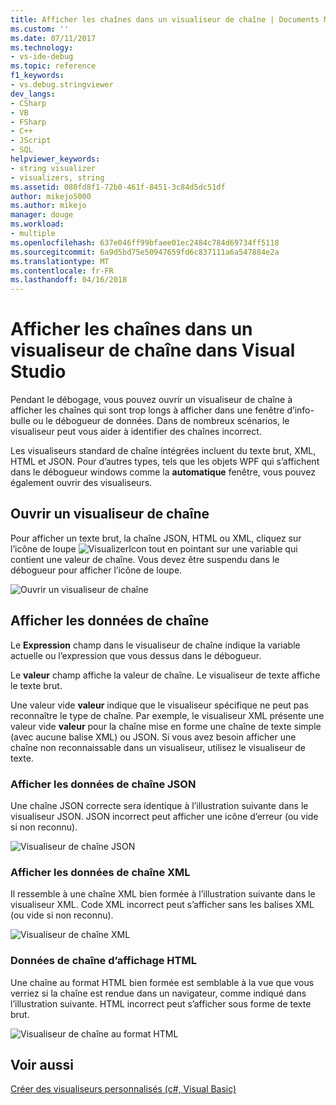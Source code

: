 ```yaml
---
title: Afficher les chaînes dans un visualiseur de chaîne | Documents Microsoft
ms.custom: ''
ms.date: 07/11/2017
ms.technology:
- vs-ide-debug
ms.topic: reference
f1_keywords:
- vs.debug.stringviewer
dev_langs:
- CSharp
- VB
- FSharp
- C++
- JScript
- SQL
helpviewer_keywords:
- string visualizer
- visualizers, string
ms.assetid: 080fd8f1-72b0-461f-8451-3c84d5dc51df
author: mikejo5000
ms.author: mikejo
manager: douge
ms.workload:
- multiple
ms.openlocfilehash: 637e046ff99bfaee01ec2484c784d69734ff5118
ms.sourcegitcommit: 6a9d5bd75e50947659fd6c837111a6a547884e2a
ms.translationtype: MT
ms.contentlocale: fr-FR
ms.lasthandoff: 04/16/2018
---
```

# <a name="view-strings-in-a-string-visualizer-in-visual-studio"></a>Afficher les chaînes dans un visualiseur de chaîne dans Visual Studio
Pendant le débogage, vous pouvez ouvrir un visualiseur de chaîne à afficher les chaînes qui sont trop longs à afficher dans une fenêtre d’info-bulle ou le débogueur de données. Dans de nombreux scénarios, le visualiseur peut vous aider à identifier des chaînes incorrect.

Les visualiseurs standard de chaîne intégrées incluent du texte brut, XML, HTML et JSON. Pour d’autres types, tels que les objets WPF qui s’affichent dans le débogueur windows comme la **automatique** fenêtre, vous pouvez également ouvrir des visualiseurs.

## <a name="open-a-string-visualizer"></a>Ouvrir un visualiseur de chaîne

Pour afficher un texte brut, la chaîne JSON, HTML ou XML, cliquez sur l’icône de loupe ![VisualizerIcon](../debugger/media/dbg-tips-visualizer-icon.png "icône de visualiseur") tout en pointant sur une variable qui contient une valeur de chaîne. Vous devez être suspendu dans le débogueur pour afficher l’icône de loupe.

![Ouvrir un visualiseur de chaîne](../debugger/media/dbg-tips-string-visualizers.png "OpenStringVisualizer")

## <a name="view-string-data"></a>Afficher les données de chaîne

Le **Expression** champ dans le visualiseur de chaîne indique la variable actuelle ou l’expression que vous dessus dans le débogueur.

Le **valeur** champ affiche la valeur de chaîne. Le visualiseur de texte affiche le texte brut.

Une valeur vide **valeur** indique que le visualiseur spécifique ne peut pas reconnaître le type de chaîne. Par exemple, le visualiseur XML présente une valeur vide **valeur** pour la chaîne mise en forme une chaîne de texte simple (avec aucune balise XML) ou JSON. Si vous avez besoin afficher une chaîne non reconnaissable dans un visualiseur, utilisez le visualiseur de texte.

### <a name="view-json-string-data"></a>Afficher les données de chaîne JSON

Une chaîne JSON correcte sera identique à l’illustration suivante dans le visualiseur JSON. JSON incorrect peut afficher une icône d’erreur (ou vide si non reconnu).

![Visualiseur de chaîne JSON](../debugger/media/dbg-tips-string-visualizer-json.png "visualiseur de chaîne JSON")

### <a name="view-xml-string-data"></a>Afficher les données de chaîne XML

Il ressemble à une chaîne XML bien formée à l’illustration suivante dans le visualiseur XML. Code XML incorrect peut s’afficher sans les balises XML (ou vide si non reconnu).

![Visualiseur de chaîne XML](../debugger/media/dbg-string-visualizers-xml.png "visualiseur de chaîne XML")

### <a name="view-html-string-data"></a>Données de chaîne d’affichage HTML

Une chaîne au format HTML bien formée est semblable à la vue que vous verriez si la chaîne est rendue dans un navigateur, comme indiqué dans l’illustration suivante. HTML incorrect peut s’afficher sous forme de texte brut.

![Visualiseur de chaîne au format HTML](../debugger/media/dbg-string-visualizers-html.png "visualiseur de chaîne au format HTML")

## <a name="see-also"></a>Voir aussi  
 [Créer des visualiseurs personnalisés (c#, Visual Basic)](../debugger/create-custom-visualizers-of-data.md)